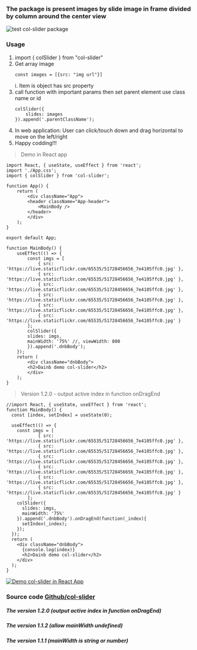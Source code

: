 ### The package is present images by slide image in frame divided by column around the center view
   ![test col-slider package](https://live.staticflickr.com/65535/51761145941_091d74543c.jpg)
### Usage    
1. import { colSlider } from "col-slider"
2. Get array image
    ```
    const images = [{src: "img url"}]
    ```
    i. Item is object has src property
3. call function with important params then set parent element use class name or id
    ```
    colSlider({
        slides: images
    }).append('.parentClassName');
    ```
4. In web application: User can click/touch down and drag horizontal to move on the left/right
5. Happy codding!!!

> Demo in React app
```
import React, { useState, useEffect } from 'react';
import './App.css';
import { colSlider } from 'col-slider';

function App() {
    return (
        <div className="App">
        <header className="App-header">
            <MainBody />
        </header>
        </div>
    );
}

export default App;

function MainBody() {
    useEffect(() => {
        const imgs = [
            { src: 'https://live.staticflickr.com/65535/51728456656_7e4105ffc0.jpg' },
            { src: 'https://live.staticflickr.com/65535/51728456656_7e4105ffc0.jpg' },
            { src: 'https://live.staticflickr.com/65535/51728456656_7e4105ffc0.jpg' },
            { src: 'https://live.staticflickr.com/65535/51728456656_7e4105ffc0.jpg' },
            { src: 'https://live.staticflickr.com/65535/51728456656_7e4105ffc0.jpg' },
            { src: 'https://live.staticflickr.com/65535/51728456656_7e4105ffc0.jpg' }
        ];
        colSlider({
        slides: imgs,
        mainWidth: '75%' //, viewWidth: 800
        }).append('.dnbBody');
    });
    return (
        <div className="dnbBody">
        <h2>Dainb demo col-slider</h2>
        </div>
    );
}

```

> Version 1.2.0 - output active index in function onDragEnd
```
//import React, { useState, useEffect } from 'react';
function MainBody() {
  const [index, setIndex] = useState(0);

  useEffect(() => {
    const imgs = [
            { src: 'https://live.staticflickr.com/65535/51728456656_7e4105ffc0.jpg' },
            { src: 'https://live.staticflickr.com/65535/51728456656_7e4105ffc0.jpg' },
            { src: 'https://live.staticflickr.com/65535/51728456656_7e4105ffc0.jpg' },
            { src: 'https://live.staticflickr.com/65535/51728456656_7e4105ffc0.jpg' },
            { src: 'https://live.staticflickr.com/65535/51728456656_7e4105ffc0.jpg' },
            { src: 'https://live.staticflickr.com/65535/51728456656_7e4105ffc0.jpg' }
        ];
    colSlider({
      slides: imgs, 
      mainWidth: '75%'
    }).append('.dnbBody').onDragEnd(function(_index){
      setIndex(_index);
    });
  });
  return (
    <div className="dnbBody">
      {console.log(index)}
      <h2>Dainb demo col-slider</h2>
    </div>
  );
}
```

[![Demo col-slider in React App](https://img.youtube.com/vi/G27LJT9HlbA/0.jpg)](https://www.youtube.com/watch?v=G27LJT9HlbA)

### Source code [Github/col-slider](https://github.com/front-end-2021/npm-pkg/tree/main/col-slider)

##### The version 1.2.0 (output active index in function onDragEnd)
##### The version 1.1.2 (allow mainWidth undefined)
##### The version 1.1.1 (mainWidth is string or number)